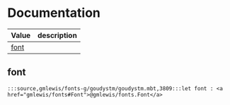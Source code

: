 # Documentation
|Value|description|
|---|---|
|[font](#font)||

## font

```moonbit
:::source,gmlewis/fonts-g/goudystm/goudystm.mbt,3809:::let font : <a href="gmlewis/fonts#Font">@gmlewis/fonts.Font</a>
```


